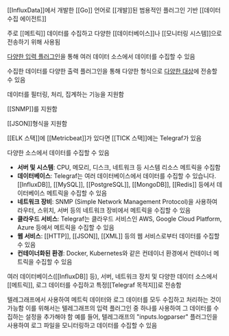 [[InfluxData]]에서 개발한 [[Go]] 언어로 [[개발]]된 범용적인 플러그인 기반 [[데이터 수집 에이전트]]

주로 [[메트릭]] 데이터를 수집하고 다양한 [[데이터베이스]]나 [[모니터링 시스템]]으로 전송하기 위해 사용됨

[다양한 입력 플러그인](https://okestro.atlassian.net/wiki/spaces/6/pages/1365934143/Telegraf+Beat#Telegraf%EC%9D%98-%EB%A1%9C%EA%B7%B8-%EC%9E%85%EB%A0%A5-%ED%94%8C%EB%9F%AC%EA%B7%B8%EC%9D%B8 "#Telegraf의-로그-입력-플러그인")을 통해 여러 데이터 소스에서 데이터를 수집할 수 있음

수집한 데이터를 다양한 출력 플러그인을 통해 다양한 형식으로 [다양한 대상](https://okestro.atlassian.net/wiki/spaces/6/pages/1365934143/Telegraf+Beat#Telegrag-%EB%AA%A9%EC%A0%81%EC%A7%80-%EC%9C%A0%ED%98%95 "#Telegrag-목적지-유형")에 전송할 수 있음

데이터를 필터링, 처리, 집계하는 기능을 지원함

[[SNMP]]를 지원함

[[JSON]]형식을 지원함

[[ELK 스택]]에 [[Metricbeat]]가 있다면 [[TICK 스택]]에는 Telegraf가 있음

다양한 소스에서 데이터를 수집할 수 있음
- **서버 및 시스템**: CPU, 메모리, 디스크, 네트워크 등 시스템 리소스 메트릭을 수집함
- **데이터베이스**: Telegraf는 여러 데이터베이스에서 데이터를 수집할 수 있습니다. [[InfluxDB]], [[MySQL]], [[PostgreSQL]], [[MongoDB]], [[Redis]] 등에서 데이터베이스 메트릭을 수집할 수 있음
- **네트워크 장비**: SNMP (Simple Network Management Protocol)을 사용하여 라우터, 스위치, 서버 등의 네트워크 장비에서 메트릭을 수집할 수 있음
- **클라우드 서비스**: Telegraf는 클라우드 서비스인 AWS, Google Cloud Platform, Azure 등에서 메트릭을 수집할 수 있음
- **웹 서비스**: [[HTTP]], [[JSON]], [[XML]] 등의 웹 서비스로부터 데이터를 수집할 수 있음
- **컨테이너화된 환경**: Docker, Kubernetes와 같은 컨테이너 환경에서 컨테이너 메트릭을 수집할 수 있음

여러 데이터베이스([[InfluxDB]] 등), 서버, 네트워크 장치 및 다양한 데이터 소스에서 [[메트릭]], 로그 데이터를 수집하고 특정[[Telegraf 목적지]]로 전송함

텔레그래프에서 사용하여 메트릭 데이터와 로그 데이터를 모두 수집하고 처리하는 것이 가능함
이를 위해서는 텔레그래프의 입력 플러그인 중 하나를 사용하여 그 데이터를 수집하는 설정을 추가해야 함
예를 들어, 텔레그래프의 "inputs.logparser" 플러그인을 사용하여 로그 파일을 모니터링하고 데이터를 수집할 수 있음